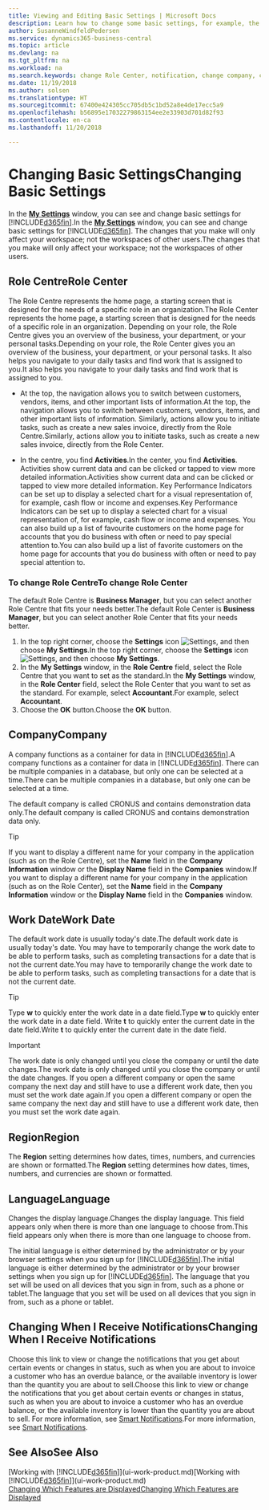 ```yaml
---
title: Viewing and Editing Basic Settings | Microsoft Docs
description: Learn how to change some basic settings, for example, the Role Centre, company, or the work date.
author: SusanneWindfeldPedersen
ms.service: dynamics365-business-central
ms.topic: article
ms.devlang: na
ms.tgt_pltfrm: na
ms.workload: na
ms.search.keywords: change Role Center, notification, change company, change work date
ms.date: 11/19/2018
ms.author: solsen
ms.translationtype: HT
ms.sourcegitcommit: 67400e424305cc705db5c1bd52a8e4de17ecc5a9
ms.openlocfilehash: b56895e17032279863154ee2e33903d701d82f93
ms.contentlocale: en-ca
ms.lasthandoff: 11/20/2018

---
```

# <a name="changing-basic-settings"></a><span data-ttu-id="e68aa-103">Changing Basic Settings</span><span class="sxs-lookup"><span data-stu-id="e68aa-103">Changing Basic Settings</span></span>
<span data-ttu-id="e68aa-104">In the [**My Settings**](https://businesscentral.dynamics.com?page=9176 "Go directly to your user settings page in Business Central") window, you can see and change basic settings for [!INCLUDE[d365fin](includes/d365fin_md.md)].</span><span class="sxs-lookup"><span data-stu-id="e68aa-104">In the [**My Settings**](https://businesscentral.dynamics.com?page=9176 "Go directly to your user settings page in Business Central") window, you can see and change basic settings for [!INCLUDE[d365fin](includes/d365fin_md.md)].</span></span> <span data-ttu-id="e68aa-105">The changes that you make will only affect your workspace; not the workspaces of other users.</span><span class="sxs-lookup"><span data-stu-id="e68aa-105">The changes that you make will only affect your workspace; not the workspaces of other users.</span></span>  

## <a name="role-center"></a> <span data-ttu-id="e68aa-106">Role Centre</span><span class="sxs-lookup"><span data-stu-id="e68aa-106">Role Center</span></span>
<span data-ttu-id="e68aa-107">The Role Centre represents the home page, a starting screen that is designed for the needs of a specific role in an organization.</span><span class="sxs-lookup"><span data-stu-id="e68aa-107">The Role Center represents the home page, a starting screen that is designed for the needs of a specific role in an organization.</span></span> <span data-ttu-id="e68aa-108">Depending on your role, the Role Centre gives you an overview of the business, your department, or your personal tasks.</span><span class="sxs-lookup"><span data-stu-id="e68aa-108">Depending on your role, the Role Center gives you an overview of the business, your department, or your personal tasks.</span></span> <span data-ttu-id="e68aa-109">It also helps you navigate to your daily tasks and find work that is assigned to you.</span><span class="sxs-lookup"><span data-stu-id="e68aa-109">It also helps you navigate to your daily tasks and find work that is assigned to you.</span></span>

-   <span data-ttu-id="e68aa-110">At the top, the navigation allows you to switch between customers, vendors, items, and other important lists of information.</span><span class="sxs-lookup"><span data-stu-id="e68aa-110">At the top, the navigation allows you to switch between customers, vendors, items, and other important lists of information.</span></span> <span data-ttu-id="e68aa-111">Similarly, actions allow you to initiate tasks, such as create a new sales invoice, directly from the Role Centre.</span><span class="sxs-lookup"><span data-stu-id="e68aa-111">Similarly, actions allow you to initiate tasks, such as create a new sales invoice, directly from the Role Center.</span></span>

-   <span data-ttu-id="e68aa-112">In the centre, you find **Activities**.</span><span class="sxs-lookup"><span data-stu-id="e68aa-112">In the center, you find **Activities**.</span></span> <span data-ttu-id="e68aa-113">Activities show current data and can be clicked or tapped to view more detailed information.</span><span class="sxs-lookup"><span data-stu-id="e68aa-113">Activities show current data and can be clicked or tapped to view more detailed information.</span></span> <span data-ttu-id="e68aa-114">Key Performance Indicators can be set up to display a selected chart for a visual representation of, for example, cash flow or income and expenses.</span><span class="sxs-lookup"><span data-stu-id="e68aa-114">Key Performance Indicators can be set up to display a selected chart for a visual representation of, for example, cash flow or income and expenses.</span></span> <span data-ttu-id="e68aa-115">You can also build up a list of favourite customers on the home page for accounts that you do business with often or need to pay special attention to.</span><span class="sxs-lookup"><span data-stu-id="e68aa-115">You can also build up a list of favorite customers on the home page for accounts that you do business with often or need to pay special attention to.</span></span>

### <a name="to-change-role-center"></a><span data-ttu-id="e68aa-116">To change Role Centre</span><span class="sxs-lookup"><span data-stu-id="e68aa-116">To change Role Center</span></span>
<span data-ttu-id="e68aa-117">The default Role Centre is **Business Manager**, but you can select another Role Centre that fits your needs better.</span><span class="sxs-lookup"><span data-stu-id="e68aa-117">The default Role Center is **Business Manager**, but you can select another Role Center that fits your needs better.</span></span>
1. <span data-ttu-id="e68aa-118">In the top right corner, choose the **Settings** icon ![Settings](media/ui-experience/settings_icon_small.png "Settings icon for role center"), and then choose **My Settings**.</span><span class="sxs-lookup"><span data-stu-id="e68aa-118">In the top right corner, choose the **Settings** icon ![Settings](media/ui-experience/settings_icon_small.png "Settings icon for role center"), and then choose **My Settings**.</span></span>
2. <span data-ttu-id="e68aa-119">In the **My Settings** window, in the **Role Centre** field, select the Role Centre that you want to set as the standard.</span><span class="sxs-lookup"><span data-stu-id="e68aa-119">In the **My Settings** window, in the **Role Center** field, select the Role Center that you want to set as the standard.</span></span> <span data-ttu-id="e68aa-120">For example, select **Accountant**.</span><span class="sxs-lookup"><span data-stu-id="e68aa-120">For example, select **Accountant**.</span></span>
3. <span data-ttu-id="e68aa-121">Choose the **OK** button.</span><span class="sxs-lookup"><span data-stu-id="e68aa-121">Choose the **OK** button.</span></span>

## <a name="company"></a><span data-ttu-id="e68aa-122">Company</span><span class="sxs-lookup"><span data-stu-id="e68aa-122">Company</span></span>
<span data-ttu-id="e68aa-123">A company functions as a container for data in [!INCLUDE[d365fin](includes/d365fin_md.md)].</span><span class="sxs-lookup"><span data-stu-id="e68aa-123">A company functions as a container for data in [!INCLUDE[d365fin](includes/d365fin_md.md)].</span></span> <span data-ttu-id="e68aa-124">There can be multiple companies in a database, but only one can be selected at a time.</span><span class="sxs-lookup"><span data-stu-id="e68aa-124">There can be multiple companies in a database, but only one can be selected at a time.</span></span>

<span data-ttu-id="e68aa-125">The default company is called CRONUS and contains demonstration data only.</span><span class="sxs-lookup"><span data-stu-id="e68aa-125">The default company is called CRONUS and contains demonstration data only.</span></span>

> [!TIP]  
>   <span data-ttu-id="e68aa-126">If you want to display a different name for your company in the application (such as on the Role Centre), set the **Name** field in the **Company Information** window or the **Display Name** field in the **Companies** window.</span><span class="sxs-lookup"><span data-stu-id="e68aa-126">If you want to display a different name for your company in the application (such as on the Role Center), set the **Name** field in the **Company Information** window or the **Display Name** field in the **Companies** window.</span></span>  

## <a name="work-date"></a><span data-ttu-id="e68aa-127">Work Date</span><span class="sxs-lookup"><span data-stu-id="e68aa-127">Work Date</span></span>
<span data-ttu-id="e68aa-128">The default work date is usually today's date.</span><span class="sxs-lookup"><span data-stu-id="e68aa-128">The default work date is usually today's date.</span></span> <span data-ttu-id="e68aa-129">You may have to temporarily change the work date to be able to perform tasks, such as completing transactions for a date that is not the current date.</span><span class="sxs-lookup"><span data-stu-id="e68aa-129">You may have to temporarily change the work date to be able to perform tasks, such as completing transactions for a date that is not the current date.</span></span>

> [!TIP]  
>   <span data-ttu-id="e68aa-130">Type **w** to quickly enter the work date in a date field.</span><span class="sxs-lookup"><span data-stu-id="e68aa-130">Type **w** to quickly enter the work date in a date field.</span></span> <span data-ttu-id="e68aa-131">Write **t** to quickly enter the current date in the date field.</span><span class="sxs-lookup"><span data-stu-id="e68aa-131">Write **t** to quickly enter the current date in the date field.</span></span>

> [!IMPORTANT]  
>   <span data-ttu-id="e68aa-132">The work date is only changed until you close the company or until the date changes.</span><span class="sxs-lookup"><span data-stu-id="e68aa-132">The work date is only changed until you close the company or until the date changes.</span></span> <span data-ttu-id="e68aa-133">If you open a different company or open the same company the next day and still have to use a different work date, then you must set the work date again.</span><span class="sxs-lookup"><span data-stu-id="e68aa-133">If you open a different company or open the same company the next day and still have to use a different work date, then you must set the work date again.</span></span>

## <a name="region"></a> <span data-ttu-id="e68aa-134">Region</span><span class="sxs-lookup"><span data-stu-id="e68aa-134">Region</span></span>
<span data-ttu-id="e68aa-135">The **Region** setting determines how dates, times, numbers, and currencies are shown or formatted.</span><span class="sxs-lookup"><span data-stu-id="e68aa-135">The **Region** setting determines how dates, times, numbers, and currencies are shown or formatted.</span></span>   


## <a name="language"></a> <span data-ttu-id="e68aa-136">Language</span><span class="sxs-lookup"><span data-stu-id="e68aa-136">Language</span></span>
<span data-ttu-id="e68aa-137">Changes the display language.</span><span class="sxs-lookup"><span data-stu-id="e68aa-137">Changes the display language.</span></span> <span data-ttu-id="e68aa-138">This field appears only when there is more than one language to choose from.</span><span class="sxs-lookup"><span data-stu-id="e68aa-138">This field appears only when there is more than one language to choose from.</span></span> 

<span data-ttu-id="e68aa-139">The initial language is either determined by the administrator or by your browser settings when you sign up for [!INCLUDE[d365fin](includes/d365fin_md.md)].</span><span class="sxs-lookup"><span data-stu-id="e68aa-139">The initial language is either determined by the administrator or by your browser settings when you sign up for [!INCLUDE[d365fin](includes/d365fin_md.md)].</span></span> <span data-ttu-id="e68aa-140">The language that you set will be used on all devices that you sign in from, such as a phone or tablet.</span><span class="sxs-lookup"><span data-stu-id="e68aa-140">The language that you set will be used on all devices that you sign in from, such as a phone or tablet.</span></span>

## <a name="changing-when-i-receive-notifications"></a><span data-ttu-id="e68aa-141">Changing When I Receive Notifications</span><span class="sxs-lookup"><span data-stu-id="e68aa-141">Changing When I Receive Notifications</span></span>
<span data-ttu-id="e68aa-142">Choose this link to view or change the notifications that you get about certain events or changes in status, such as when you are about to invoice a customer who has an overdue balance, or the available inventory is lower than the quantity you are about to sell.</span><span class="sxs-lookup"><span data-stu-id="e68aa-142">Choose this link to view or change the notifications that you get about certain events or changes in status, such as when you are about to invoice a customer who has an overdue balance, or the available inventory is lower than the quantity you are about to sell.</span></span> <span data-ttu-id="e68aa-143">For more information, see [Smart Notifications](ui-smart-notifications.md).</span><span class="sxs-lookup"><span data-stu-id="e68aa-143">For more information, see [Smart Notifications](ui-smart-notifications.md).</span></span>

## <a name="see-also"></a><span data-ttu-id="e68aa-144">See Also</span><span class="sxs-lookup"><span data-stu-id="e68aa-144">See Also</span></span>
<span data-ttu-id="e68aa-145">[Working with [!INCLUDE[d365fin](includes/d365fin_md.md)]](ui-work-product.md)</span><span class="sxs-lookup"><span data-stu-id="e68aa-145">[Working with [!INCLUDE[d365fin](includes/d365fin_md.md)]](ui-work-product.md)</span></span>  
[<span data-ttu-id="e68aa-146">Changing Which Features are Displayed</span><span class="sxs-lookup"><span data-stu-id="e68aa-146">Changing Which Features are Displayed</span></span>](ui-experiences.md)  

